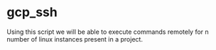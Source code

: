 # gcp_ssh

Using this script we will be able to execute commands remotely for n number of linux instances present in a project.

